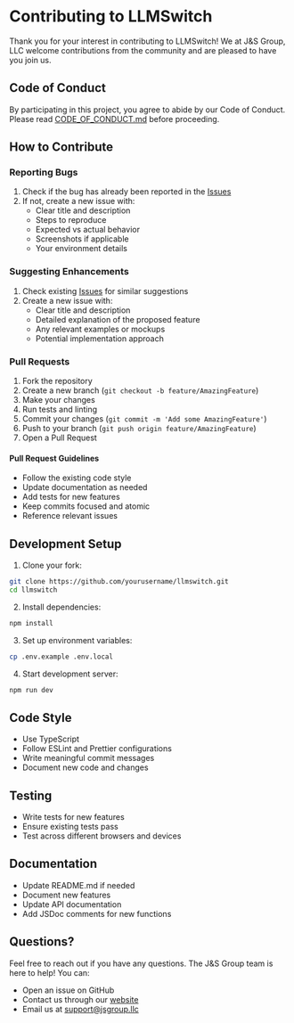 # Contributing to LLMSwitch

Thank you for your interest in contributing to LLMSwitch! We at J&S Group, LLC welcome contributions from the community and are pleased to have you join us.

## Code of Conduct

By participating in this project, you agree to abide by our Code of Conduct. Please read [CODE_OF_CONDUCT.md](CODE_OF_CONDUCT.md) before proceeding.

## How to Contribute

### Reporting Bugs

1. Check if the bug has already been reported in the [Issues](https://github.com/yourusername/llmswitch/issues)
2. If not, create a new issue with:
   - Clear title and description
   - Steps to reproduce
   - Expected vs actual behavior
   - Screenshots if applicable
   - Your environment details

### Suggesting Enhancements

1. Check existing [Issues](https://github.com/yourusername/llmswitch/issues) for similar suggestions
2. Create a new issue with:
   - Clear title and description
   - Detailed explanation of the proposed feature
   - Any relevant examples or mockups
   - Potential implementation approach

### Pull Requests

1. Fork the repository
2. Create a new branch (`git checkout -b feature/AmazingFeature`)
3. Make your changes
4. Run tests and linting
5. Commit your changes (`git commit -m 'Add some AmazingFeature'`)
6. Push to your branch (`git push origin feature/AmazingFeature`)
7. Open a Pull Request

#### Pull Request Guidelines

- Follow the existing code style
- Update documentation as needed
- Add tests for new features
- Keep commits focused and atomic
- Reference relevant issues

## Development Setup

1. Clone your fork:
```bash
git clone https://github.com/yourusername/llmswitch.git
cd llmswitch
```

2. Install dependencies:
```bash
npm install
```

3. Set up environment variables:
```bash
cp .env.example .env.local
```

4. Start development server:
```bash
npm run dev
```

## Code Style

- Use TypeScript
- Follow ESLint and Prettier configurations
- Write meaningful commit messages
- Document new code and changes

## Testing

- Write tests for new features
- Ensure existing tests pass
- Test across different browsers and devices

## Documentation

- Update README.md if needed
- Document new features
- Update API documentation
- Add JSDoc comments for new functions

## Questions?

Feel free to reach out if you have any questions. The J&S Group team is here to help! You can:

- Open an issue on GitHub
- Contact us through our [website](https://jsgroup.llc)
- Email us at support@jsgroup.llc 